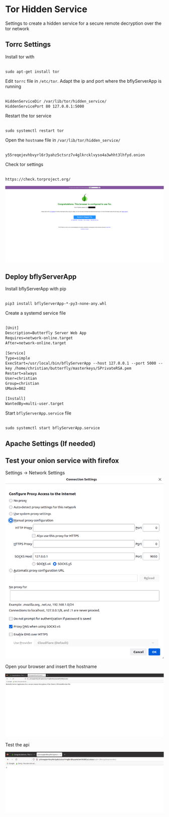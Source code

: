 # Tor Hidden Service
Settings to create a hidden service for a secure remote decryption over the tor network

## Torrc Settings

Install tor with
<pre><code>
sudo apt-get install tor
</code></pre>

Edit `torrc` file in `/etc/tor`. Adapt the ip and port where the bflyServerApp is running
<pre><code>
HiddenServiceDir /var/lib/tor/hidden_service/
HiddenServicePort 80 127.0.0.1:5000
</code></pre>

Restart the tor service
<pre><code>
sudo systemctl restart tor
</code></pre>

Open the `hostname` file in `/var/lib/tor/hidden_service/`
<pre><code>
y55reqejevhbvyrl6r3yahz5ctsrz7v4glkrcklvyso4a3whht3lhfyd.onion
</code></pre>

Check tor settings
<pre><code>
https://check.torproject.org/
</code></pre>

![](../images/check_torproject.png)

## Deploy bflyServerApp

Install bflyServerApp with pip
<pre><code>
pip3 install bflyServerApp-*-py3-none-any.whl
</code></pre>

Create a systemd service file
<pre><code>
[Unit]
Description=Butterfly Server Web App
Requires=network-online.target
After=network-online.target

[Service]
Type=simple
ExecStart=/usr/local/bin/bflyServerApp --host 127.0.0.1 --port 5000 --key /home/christian/butterfly/masterkeys/SPrivateRSA.pem
Restart=always
User=christian
Group=christian
UMask=002

[Install]
WantedBy=multi-user.target
</code></pre>

Start `bflyServerApp.service` file
<pre><code>
sudo systemctl start bflyServerApp.service
</code></pre>

## Apache Settings (If needed)




## Test your onion service with firefox
Settings -> Network Settings
![](../images/firefox_tor_settings.png)


Open your browser and insert the hostname

![](../images/bflyServerApp_index.png)


Test the api

![](../images/bflyServerApp_api.png)

